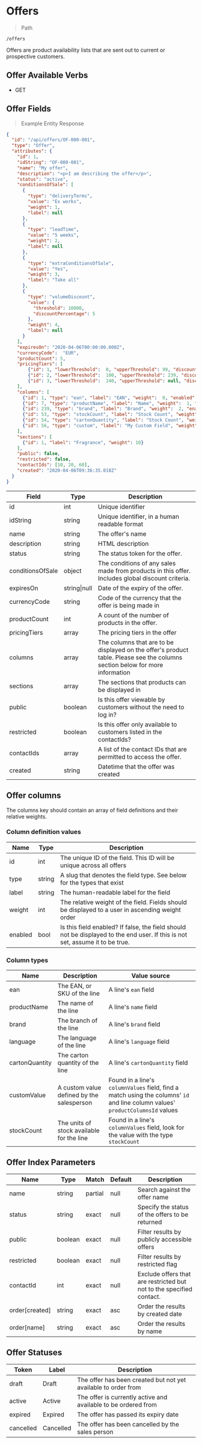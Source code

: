 # Offers

> Path

```
/offers
```

Offers are product availability lists that are sent out to current or prospective customers.

## Offer Available Verbs

* GET

## Offer Fields

> Example Entity Response

```json
{
  "id": "/api/offers/OF-000-001",
  "type": "Offer",
  "attributes": {
    "id": 1,
    "idString": "OF-000-001",
    "name": "My offer",
    "description": "<p>I am describing the offer</p>",
    "status": "active",
    "conditionsOfSale": [
      {
        "type": "deliveryTerms",
        "value": "Ex works",
        "weight": 1,
        "label": null
      },
      {
        "type": "leadTime",
        "value": "5 weeks",
        "weight": 2,
        "label": null
      },
      {
        "type": "extraConditionsOfSale",
        "value": "Yes",
        "weight": 3,
        "label": "Take all"
      },
      {
        "type": "volumeDiscount",
        "value": {
          "threshold": 10000,
          "discountPercentage": 5
        },
        "weight": 4,
        "label": null
      }
    ],
    "expiresOn": "2020-04-06T00:00:00.000Z",
    "currencyCode":  "EUR",
    "productCount": 5,
    "pricingTiers": [
        {"id": 1, "lowerThreshold":  0, "upperThreshold": 99, "discountPercentage": 0},
        {"id": 2, "lowerThreshold":  100, "upperThreshold": 239, "discountPercentage": 2},
        {"id": 3, "lowerThreshold":  240, "upperThreshold": null, "discountPercentage": 4}
    ],
    "columns": [
      {"id": 1, "type": "ean", "label": "EAN", "weight":  0, "enabled": true},
      {"id": 7, "type": "productName", "label": "Name", "weight":  1, "enabled": true},
      {"id": 239, "type": "brand", "label": "Brand", "weight":  2, "enabled": false},
      {"id": 53, "type": "stockCount", "label": "Stock Count", "weight":  3, "enabled": false},
      {"id": 54, "type": "cartonQuantity", "label": "Stock Count", "weight":  4, "enabled": true},
      {"id": 56, "type": "custom", "label": "My Custom Field", "weight":  5, "enabled": true}
    ],
    "sections": [
      {"id": 1, "label": "Fragrance", "weight": 10}
    ],
    "public": false,
    "restricted": false,
    "contactIds": [10, 20, 60],
    "created": "2020-04-06T09:36:35.018Z"
  }
}
```

Field | Type | Description
----- | ---  | -----------
id | int | Unique identifier
idString | string | Unique identifier, in a human readable format
name | string | The offer's name 
description | string | HTML description 
status | string | The status token for the offer.
conditionsOfSale | object | The conditions of any sales made from products in this offer. Includes global discount criteria.
expiresOn | string&#124;null | Date of the expiry of the offer. 
currencyCode | string | Code of the currency that the offer is being made in
productCount | int | A count of the number of products in the offer.
pricingTiers | array | The pricing tiers in the offer
columns | array | The columns that are to be displayed on the offer's product table. Please see the columns section below for more information 
sections | array | The sections that products can be displayed in
public | boolean | Is this offer viewable by customers without the need to log in?
restricted | boolean | Is this offer only available to customers listed in the contactIds?
contactIds | array | A list of the contact IDs that are permitted to access the offer.
created | string | Datetime that the offer was created

## Offer columns

The columns key should contain an array of field definitions and their relative weights.

### Column definition values

Name | Type | Description
---- | ---- | -----------
id | int | The unique ID of the field. This ID will be unique across all offers
type | string | A slug that denotes the field type. See below for the types that exist
label | string | The human-readable label for the field
weight | int | The relative weight of the field. Fields should be displayed to a user in ascending weight order
enabled | bool | Is this field enabled? If false, the field should not be displayed to the end user. If this is not set, assume it to be true. 
  
### Column types

Name | Description | Value source
---- | ----------- | ------------
ean | The EAN, or SKU of the line | A line's `ean` field
productName | The name of the line | A line's `name` field
brand | The branch of the line | A line's `brand` field
language | The language of the line | A line's `language` field
cartonQuantity | The carton quantity of the line | A line's `cartonQuantity` field
customValue | A custom value defined by the salesperson | Found in a line's `columnValues` field, find a match using the columns' `id` and line column values' `productColumnsId` values 
stockCount | The units of stock available for the line | Found in a line's `columnValues` field, look for the value with the type `stockCount`

## Offer Index Parameters

Name | Type | Match | Default | Description
---- | ---- | ----- | ------- | -----------
name | string | partial | null | Search against the offer name
status | string | exact | null | Specify the status of the offers to be returned
public | boolean | exact | null | Filter results by publicly accessible offers
restricted | boolean | exact | null | Filter results by restricted flag
contactId | int | exact | null | Exclude offers that are restricted but not to the specified contact.
order\[created] | string | exact | asc | Order the results by created date
order\[name] | string | exact | asc | Order the results by name

## Offer Statuses

Token | Label | Description
----- | ----- | -----------
draft | Draft | The offer has been created but not yet available to order from
active | Active | The offer is currently active and available to be ordered from
expired | Expired | The offer has passed its expiry date
cancelled | Cancelled | The offer has been cancelled by the sales person

